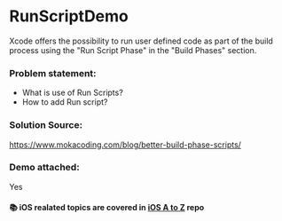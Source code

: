 # RunScriptDemo
Xcode offers the possibility to run user defined code as part of the build process using the "Run Script Phase" in the "Build Phases" section.

### Problem statement:
* What is use of Run Scripts?
* How to add Run script?

### Solution Source:
https://www.mokacoding.com/blog/better-build-phase-scripts/

### Demo attached:
Yes



#### :books: iOS realated topics are covered in [iOS A to Z](https://github.com/bhaveshtandel17/iOS-A-to-Z) repo
